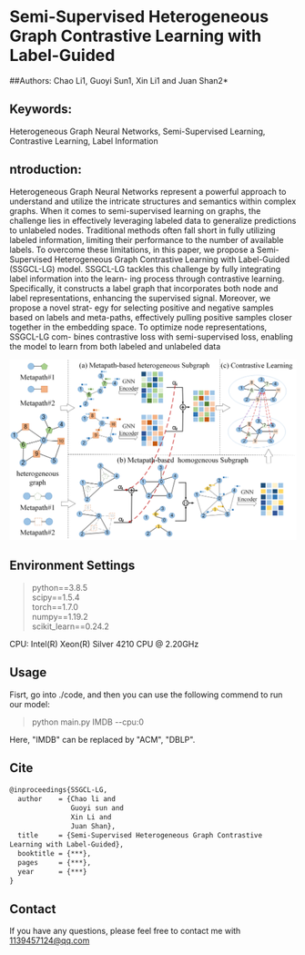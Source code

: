 # Semi-Supervised Heterogeneous Graph Contrastive Learning with Label-Guided

##Authors: Chao Li1, Guoyi Sun1, Xin Li1 and Juan Shan2*

## Keywords: 
Heterogeneous Graph Neural Networks, Semi-Supervised Learning, Contrastive Learning, Label Information

## ntroduction:
Heterogeneous Graph Neural Networks represent a powerful approach 
to understand and utilize the intricate structures and semantics within
complex graphs. When it comes to semi-supervised learning on graphs,
the challenge lies in effectively leveraging labeled data to generalize
predictions to unlabeled nodes. Traditional methods often fall short
in fully utilizing labeled information, limiting their performance to
the number of available labels. To overcome these limitations, in this
paper, we propose a Semi-Supervised Heterogeneous Graph Contrastive
Learning with Label-Guided (SSGCL-LG) model. SSGCL-LG tackles
this challenge by fully integrating label information into the learn-
ing process through contrastive learning. Specifically, it constructs a
label graph that incorporates both node and label representations,
enhancing the supervised signal. Moreover, we propose a novel strat-
egy for selecting positive and negative samples based on labels and
meta-paths, effectively pulling positive samples closer together in the
embedding space. To optimize node representations, SSGCL-LG com-
bines contrastive loss with semi-supervised loss, enabling the model to
learn from both labeled and unlabeled data

![image](SSGCL-LG.png)

## Environment Settings
> python==3.8.5 \
> scipy==1.5.4 \
> torch==1.7.0 \
> numpy==1.19.2 \
> scikit_learn==0.24.2

CPU: Intel(R) Xeon(R) Silver 4210 CPU @ 2.20GHz
## Usage
Fisrt, go into ./code, and then you can use the following commend to run our model: 
> python main.py IMDB --cpu:0

Here, "IMDB" can be replaced by "ACM", "DBLP".

## Cite
```
@inproceedings{SSGCL-LG,
  author    = {Chao li and
               Guoyi sun and
               Xin Li and
               Juan Shan},
  title     = {Semi-Supervised Heterogeneous Graph Contrastive Learning with Label-Guided},
  booktitle = {***},
  pages     = {***},
  year      = {***}
}
```
## Contact
If you have any questions, please feel free to contact me with 1139457124@qq.com
